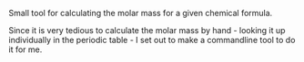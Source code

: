 Small tool for calculating the molar mass for a given chemical formula.

Since it is very tedious to calculate the molar mass by hand - looking it up
individually in the periodic table - I set out to make a commandline tool to
do it for me.